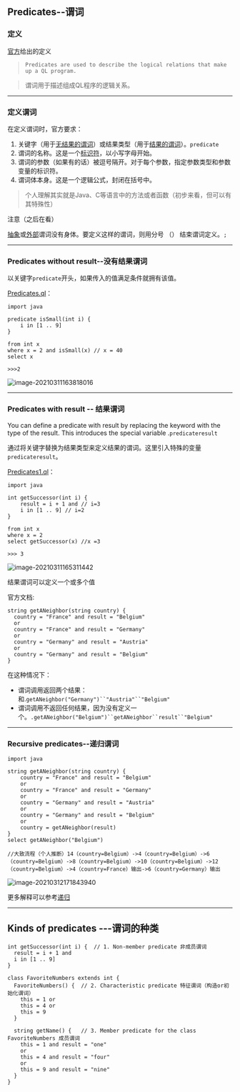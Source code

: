 ## Predicates--谓词

### 定义

[官方](https://codeql.github.com/docs/ql-language-reference/predicates/)给出的定义

> ``Predicates are used to describe the logical relations that make up a QL program.``

> 谓词用于描述组成QL程序的逻辑关系。



-----

### 定义谓词

在定义谓词时，官方要求：

1. 关键字（用于[无结果的谓词](https://codeql.github.com/docs/ql-language-reference/predicates/#predicates-without-result)）或结果类型（用于[结果的谓词](https://codeql.github.com/docs/ql-language-reference/predicates/#predicates-with-result)）。`predicate`
2. 谓词的名称。这是一个[标识符](https://codeql.github.com/docs/ql-language-reference/ql-language-specification/#identifiers)，以小写字母开始。
3. 谓词的参数（如果有的话）被逗号隔开。对于每个参数，指定参数类型和参数变量的标识符。
4. 谓词体本身。这是一个逻辑公式，封闭在括号中。

>个人理解其实就是Java、C等语言中的方法或者函数（初步来看，但可以有其特殊性）

注意（之后在看）

[抽象](https://codeql.github.com/docs/ql-language-reference/annotations/#abstract)或[外部](https://codeql.github.com/docs/ql-language-reference/annotations/#external)谓词没有身体。要定义这样的谓词，则用分号 （） 结束谓词定义。`;`



----

### Predicates without result--没有结果谓词

以关键字`predicate`开头，如果传入的值满足条件就拥有该值。

[Predicates.ql](Predicates.ql)：

```
import java

predicate isSmall(int i) {
    i in [1 .. 9]
}

from int x
where x = 2 and isSmall(x) // x = 40
select x

>>>2
```

![image-20210311163818016](https://gitee.com/samny/images/raw/master//18u38er18ec/18u38er18ec.png)



---

### Predicates with result -- 结果谓词

You can define a predicate with result by replacing the keyword with the type of the result. This introduces the special variable .`predicateresult`

通过将关键字替换为结果类型来定义结果的谓词。这里引入特殊的变量`predicateresult`。

[Predicates1.ql](Predicates1.ql)：

```
import java

int getSuccessor(int i) {
    result = i + 1 and // i=3
    i in [1 .. 9] // i=2
}

from int x
where x = 2 
select getSuccessor(x) //x =3

>>> 3
```

![image-20210311165311442](https://gitee.com/samny/images/raw/master//11u53er11ec/11u53er11ec.png)

结果谓词可以定义一个或多个值

官方文档:

```
string getANeighbor(string country) {
  country = "France" and result = "Belgium"
  or
  country = "France" and result = "Germany"
  or
  country = "Germany" and result = "Austria"
  or
  country = "Germany" and result = "Belgium"
}
```

在这种情况下：

* 谓词调用返回两个结果：和.`getANeighbor("Germany")``"Austria"``"Belgium"`
* 谓词调用不返回任何结果，因为没有定义一个。`.getANeighbor("Belgium")``getANeighbor``result``"Belgium"`



----

### Recursive predicates--递归谓词



```
import java

string getANeighbor(string country) {
    country = "France" and result = "Belgium" 
    or
    country = "France" and result = "Germany"
    or
    country = "Germany" and result = "Austria"
    or
    country = "Germany" and result = "Belgium"
    or
    country = getANeighbor(result)
}
select getANeighbor("Belgium")

//大致流程（个人推断）14（country=Belgium）->4（country=Belgium）->6（country=Belgium）->8（country=Belgium）->10（country=Belgium）->12（country=Belgium）->4（country=France）输出->6（country=Germany）输出
```

![image-20210312171843940](https://gitee.com/samny/images/raw/master//44u18er44ec/44u18er44ec.png)

更多解释可以参考[递归](https://codeql.github.com/docs/ql-language-reference/recursion/#recursion)



-----

## Kinds of predicates ---谓词的种类



```
int getSuccessor(int i) {  // 1. Non-member predicate 非成员谓词
  result = i + 1 and
  i in [1 .. 9]
}

class FavoriteNumbers extends int {
  FavoriteNumbers() {  // 2. Characteristic predicate 特征谓词（构造or初始化谓词）
    this = 1 or
    this = 4 or
    this = 9
  }

  string getName() {   // 3. Member predicate for the class FavoriteNumbers 成员谓词
    this = 1 and result = "one"
    or
    this = 4 and result = "four"
    or
    this = 9 and result = "nine"
  }
}
```